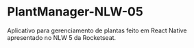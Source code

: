 # PlantManager-NLW-05

Aplicativo para gerenciamento de plantas feito em React Native apresentado no NLW 5 da Rocketseat.
